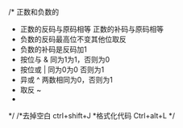 /* 正数和负数的
 * 正数的反码与原码相等  正数的补码与原码相等
 * 负数的反码最高位不变其他位取反
 * 负数的补码是反码加1
 * 按位与 & 同为1为1，否则为0
 * 按位或 | 同为0为0  否则为1
 * 异或   ^ 两数相同为0，否则为1
 * 取反   ~
 * 
 */
 /*去掉空白 ctrl+shift+J
 *格式化代码 Ctrl+alt+L
 */
